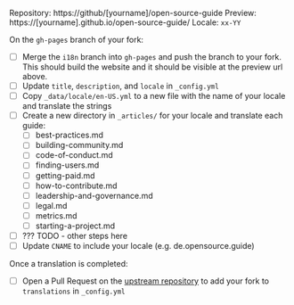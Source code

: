Repository: https://github/[yourname]/open-source-guide
Preview: https://[yourname].github.io/open-source-guide/
Locale: `xx-YY`

On the `gh-pages` branch of your fork:

- [ ] Merge the `i18n` branch into `gh-pages` and push the branch to your fork. This should build the website and it should be visible at the preview url above.
- [ ] Update `title`, `description`, and `locale` in `_config.yml`
- [ ] Copy `_data/locale/en-US.yml` to a new file with the name of your locale and translate the strings
- [ ] Create a new directory in `_articles/` for your locale and translate each guide:
  - [ ] best-practices.md
  - [ ] building-community.md
  - [ ] code-of-conduct.md
  - [ ] finding-users.md
  - [ ] getting-paid.md
  - [ ] how-to-contribute.md
  - [ ] leadership-and-governance.md
  - [ ] legal.md
  - [ ] metrics.md
  - [ ] starting-a-project.md
- [ ] ??? TODO - other steps here
- [ ] Update `CNAME` to include your locale (e.g. de.opensource.guide)

Once a translation is completed:

- [ ] Open a Pull Request on the [upstream repository](https://github.com/github/opensource.guide) to add your fork to `translations` in `_config.yml`
